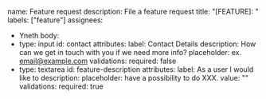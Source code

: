 name: Feature request
description: File a feature request
title: "[FEATURE]: "
labels: ["feature"]
assignees:
  - Yneth
body:
  - type: input
    id: contact
    attributes:
      label: Contact Details
      description: How can we get in touch with you if we need more info?
      placeholder: ex. email@example.com
    validations:
      required: false
  - type: textarea
    id: feature-description
    attributes:
      label: As a user I would like to
      description: 
      placeholder: have a possibility to do XXX.
      value: ""
    validations:
      required: true
